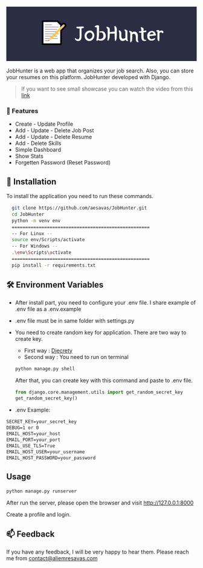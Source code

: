 ![Showcase](./Resources/images/JobHunter.png)

JobHunter is a web app that organizes your job search. Also, you can store your resumes on this platform. JobHunter developed with Django.

> If you want to see small showcase you can watch the video from this [link](https://www.youtube.com/watch?v=rWhh-FPR52A)

### 🎯 Features

- Create - Update Profile
- Add - Update - Delete Job Post
- Add - Update - Delete Resume
- Add - Delete Skills
- Simple Dashboard
- Show Stats
- Forgetten Password (Reset Password)


## 🚀 Installation

To install the application you need to run these commands.
```bash
  git clone https://github.com/aesavas/JobHunter.git
  cd JobHunter
  python -m venv env
  ===================================================
  -- For Linux --
  source env/Scripts/activate
  -- For Windows --
  .\env\Scripts\activate
  ===================================================
  pip install -r requirements.txt
```


## 🛠 Environment Variables

- After install part, you need to configure your .env file. I share example of .env file as a .env.example
- .env file must be in same folder with settings.py
- You need to create random key for application. There are two way to create key.
    - First way : [Djecrety](https://djecrety.ir/)
    - Second way : You need to run on terminal

    ```bash
    python manage.py shell
    ```
    After that, you can create key with this command and paste to .env file.
    ```python
    from django.core.management.utils import get_random_secret_key
    get_random_secret_key()
    ```

- .env Example:
```
SECRET_KEY=your_secret_key
DEBUG=1 or 0
EMAIL_HOST=your_host
EMAIL_PORT=your_port
EMAIL_USE_TLS=True
EMAIL_HOST_USER=your_username
EMAIL_HOST_PASSWORD=your_password
```

## Usage

```bash
python manage.py runserver
```

After run the server, please open the browser and visit http://127.0.0.1:8000

Create a profile and login.

## 📫 Feedback

If you have any feedback, I will be very happy to hear them. Please reach me from contact@aliemresavas.com


